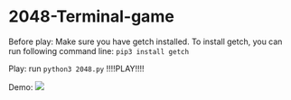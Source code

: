 # 2048-Terminal-game

Before play:
Make sure you have getch installed. To install getch, you can run following command line:
```pip3 install getch```

Play:
run ```python3 2048.py```
!!!!PLAY!!!!

Demo:
![](2048-Game-play.gif)
